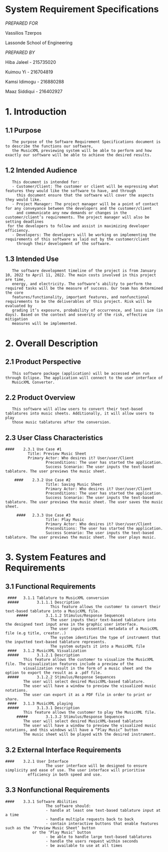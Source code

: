 # System Requirement Specifications


*PREPARED FOR*

Vassilios Tzerpos

Lassonde School of Engineering


*PREPARED BY*

Hiba Jaleel - 215735020

Kuimou Yi - 216704819

Kamsi Idimogu - 216880288

Maaz Siddiqui - 216402927


#   1. Introduction
##  1.1 Purpose
       The purpose of the Software Requirement Specifications document is to describe the functions our software, 
       the MusicXML previewing system will be able to perform and how exactly our software will be able to achieve the desired results. 
##  1.2 Intended Audience
       This document is intended for:
       - Customer/Client: The customer or client will be expressing what features they would like the software to have, and through 
       	 this document ensure that the software will cover the aspects they would like. 
       - Project Manager: The project manager will be a point of contact for any conveyance between the developers and the customer/client 
         and communicate any new demands or changes in the customer/client’s requirements. The project manager will also be setting deadlines 
	 for the developers to follow and assist in maximizing developer efficiency. 
       - Developers: The developers will be working on implementing the requirements of this software as laid out by the customer/client 
         through their development of the software.
 
##  1.3 Intended Use
       The software development timeline of the project is from January 10, 2022 to April 11, 2022. The main costs involved in this project are time, 
       energy, and electricity. The software’s ability to perform the required tasks will be the measure of success. Our team has determined the core 
       features/functionality, important features, and nonfunctional requirements to be the deliverables of this project. Risk will be evaluated by 
       grading it’s exposure, probability of occurrence, and loss size (in days). Based on the context and severity of the risk, effective mitigation 
       measures will be implemented. 

#   2.  Overall Description
##  2.1 Product Perspective 
       This software package (application) will be accessed when run through Eclipse. The application will connect to the user interface of 
       MusicXML Converter.  
##  2.2 Product Overview 
       This software will allow users to convert their text-based tablatures into music sheets. Additionally, it will allow users to play 
       those music tablatures after the conversion.
##  2.3 User Class Characteristics 
	####	2.3.1 Use Case #1
		      Title: Preview Music Sheet
		      Primary Actor: Who desires it? User/user/Client
                      Preconditions: The user has started the application.
                      Success Scenario: The user inputs the text-based tablature. The user previews the music sheet.

        ####    2.3.2 Use Case #2
                      Title: Saving Music Sheet
                      Primary Actor: Who desires it? User/user/Client
                      Preconditions: The user has started the application.
                      Success Scenario: The user inputs the text-based tablature. The user previews the music sheet. The user saves the music sheet. 

         ####   2.3.3 Use Case #3
                      Title: Play Music
                      Primary Actor: Who desires it? User/user/Client
                      Preconditions: The user has started the application.
                      Success Scenario: The user inputs the text-based tablature. The user previews the music sheet. The user plays music. 
#   3. System Features and Requirements
##  3.1 Functional Requirements
	 ####	3.1.1 Tablature to MusicXML conversion 
	 #####	      3.1.1.1 Description
                        This feature allows the customer to convert their text-based tablature into a MusicXML file.
         #####        3.1.1.2 Stimulus/Response Sequences
                        The user inputs their text-based tablature into the designed text input area in the graphic user interface.
                        The user inputs essential metadata of a MusicXML file (e.g title, creator..)
                        The system identifies the type of instrument that the inputted text-based tablature represents.
                        The system outputs it into a MusicXML file
	 ####	3.1.2 MusicXML Visualization 
   	 #####        3.1.2.1 Description
			This feature allows the customer to visualize the MusicXML file. The visualization features include a preview of the 
			visualization result in the form of a music sheet and the option to export the result as a .pdf file.  	
	 #####        3.1.2.2 Stimulus/Response Sequences
			The user will select desired MusicXML-based tablature.
			The user will have a window to preview the visualized music notations.
			The user can export it as a PDF file in order to print or share.
	 ####	3.1.3 MusicXML playing
	 #####        3.1.3.1 Description
			This feature allows the customer to play the MusicXML file.
         ##### 	      3.1.3.2 Stimulus/Response Sequences
			The user will select desired MusicXML-based tablature
			The user will have a window to preview the visualized music notations, and this windows will have a “Play Music” button 
			The music sheet will be played with the desired instrument.

##  3.2 External Interface Requirements				
	####	3.2.1 User Interface
                      The user interface will be designed to ensure simplicity and ease of use. The user interface will prioritise 
		      efficiency in both speed and use. 
		
##  3.3 Nonfunctional Requirements 
	####	3.3.1 Software Abilities
                      The software should:
                      - handle at least one text-based tablature input at a time 
                      - handle multiple requests back to back 
                      - contain interactive buttons that enable features such as the ‘Preview Music Sheet’ button 
		        or the ‘Play Music’ button 
                      - be able to handle large text-based tablatures 
                      - handle the users request within seconds 
                      - be available to use at all times 



